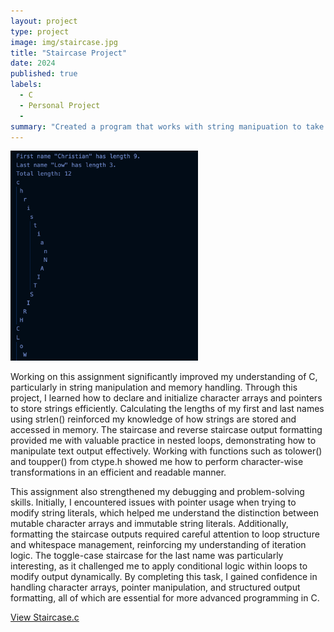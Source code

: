 ```yaml
---
layout: project
type: project
image: img/staircase.jpg
title: "Staircase Project"
date: 2024
published: true
labels:
  - C
  - Personal Project
  - 
summary: "Created a program that works with string manipuation to take in user defined input and calculate them and check for equality."
---
```


<div class="d-flex justify-content-center">
    <img class="img-fluid" src="../img/StaircaseOutcome.png" style="width: 300px; height: auto;">
</div>



Working on this assignment significantly improved my understanding of C, particularly in string manipulation and memory handling. Through this project, I learned how to declare and initialize character arrays and pointers to store strings efficiently. Calculating the lengths of my first and last names using strlen() reinforced my knowledge of how strings are stored and accessed in memory.  The staircase and reverse staircase output formatting provided me with valuable practice in nested loops, demonstrating how to manipulate text output effectively. Working with functions such as tolower() and toupper() from ctype.h showed me how to perform character-wise transformations in an efficient and readable manner.

This assignment also strengthened my debugging and problem-solving skills. Initially, I encountered issues with pointer usage when trying to modify string literals, which helped me understand the distinction between mutable character arrays and immutable string literals. Additionally, formatting the staircase outputs required careful attention to loop structure and whitespace management, reinforcing my understanding of iteration logic. The toggle-case staircase for the last name was particularly interesting, as it challenged me to apply conditional logic within loops to modify output dynamically. By completing this task, I gained confidence in handling character arrays, pointer manipulation, and structured output formatting, all of which are essential for more advanced programming in C.


[<a href="https://github.com/christianlow428/Portfolio/blob/main/Staircase.c" target="_blank">View Staircase.c</a>](https://github.com/christianlow428/Portfolio/blob/main/projects/Staircase.c)

